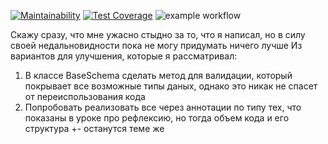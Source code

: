 [![Maintainability](https://api.codeclimate.com/v1/badges/08f61c3e134ea7929b0b/maintainability)](https://codeclimate.com/github/MarkinIA/java-project-78/maintainability)
[![Test Coverage](https://api.codeclimate.com/v1/badges/08f61c3e134ea7929b0b/test_coverage)](https://codeclimate.com/github/MarkinIA/java-project-78/test_coverage)
![example workflow](https://github.com/MarkinIA/java-project-78/actions/workflows/main.yml/badge.svg)

Скажу сразу, что мне ужасно стыдно за то, что я написал, но в силу своей недальновидности пока не могу придумать ничего лучше
Из вариантов для улучшения, которые я рассматривал:
1) В классе BaseSchema сделать метод для валидации, который покрывает все возможные типы даных, однако это никак не спасет от переиспользования кода
2) Попробовать реализовать все через аннотации по типу тех, что показаны в уроке про рефлексию, но тогда объем кода и его структура +- останутся теме же